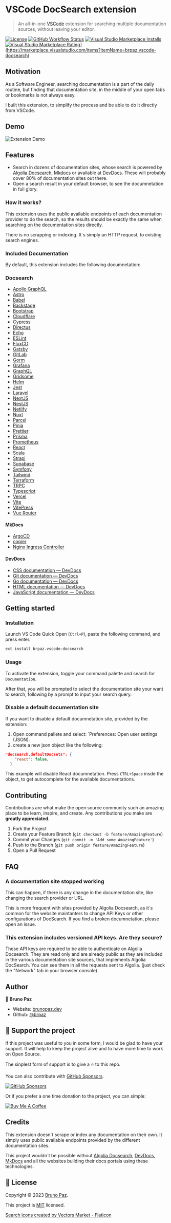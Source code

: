 # VSCode DocSearch extension

> An all-in-one [VSCode](http://code.visualstudio.com) extension for searching multiple documentation sources, without leaving your editor.

[![License](https://img.shields.io/badge/License-MIT-yellow.svg?style=for-the-badge)](LICENSE)
[![GitHub Workflow Status](https://img.shields.io/github/workflow/status/brpaz/vscode-docsearch/CI?style=for-the-badge)]()
[![Visual Studio Marketplace Installs](https://img.shields.io/visual-studio-marketplace/i/brpaz.vscode-docsearch?style=for-the-badge)](https://marketplace.visualstudio.com/items?itemName=brpaz.docsearch)
[![Visual Studio Marketplace Rating](https://img.shields.io/visual-studio-marketplace/r/b?style=for-the-badge)](https://img.shields.io/visual-studio-marketplace/i/brpaz.docsearch?style=for-the-badge)](https://marketplace.visualstudio.com/items?itemName=brpaz.vscode-docsearch)

## Motivation

As a Software Engineer, searching documentation is a part of the daily routine, but finding that documentation site, in the middle of your open tabs or bookmarks is not always easy.

I built this extension, to simplify the process and be able to do it directly from VSCode.

## Demo

![Extension Demo](demo.gif)

## Features

- Search in dozens of documentation sites, whose search is powered by [Algolia Docsearch](https://docsearch.algolia.com/), [Mkdocs](https://www.mkdocs.org/) or available at [DevDocs](https://devdocs.io/). These will probably cover 80% of documentation sites out there.
- Open a search result in your default browser, to see the documnetation in full glory.

### How it works?

This extension uses the public available endpoints of each documentation provider to do the search, so the results should be exactly the same when searching on the documentation sites directly.

There is no scrapping or indexing. It´s simply an HTTP request, to existing search engines.

### Included Documentation

By default, this extension includes the following documnetation:


### Docsearch

* [Apollo GraphQL](https://www.apollographql.com/docs/)
* [Astro](https://astrocloud.io/docs)
* [Babel](https://babeljs.io/docs/en/)
* [Backstage](https://backstage.io/docs)
* [Bootstrap](https://getbootstrap.com/docs/)
* [Cloudflare](https://developers.cloudflare.com/docs)
* [Cypress](https://docs.cypress.io/)
* [Directus](https://docs.directus.io/)
* [Echo](https://echo.labstack.com/guide)
* [ESLint](https://eslint.org/docs/user-guide/)
* [FluxCD](https://fluxcd.io/docs/)
* [Gatsby](https://www.gatsbyjs.org/docs/)
* [GitLab](https://docs.gitlab.com/)
* [Gorm](https://gorm.io/docs/)
* [Grafana](https://grafana.com/docs/)
* [GraphQL](https://graphql.org/learn/)
* [Gridsome](https://gridsome.org/docs/)
* [Helm](https://helm.sh/docs/)
* [Jest](https://jestjs.io/docs/en/)
* [Laravel](https://laravel.com/docs)
* [NextJS](https://nextjs.org/docs/)
* [NestJS](https://docs.nestjs.com/)
* [Netlify](https://docs.netlify.com/)
* [Nuxt](https://nuxtjs.org/guide)
* [Parcel](https://parceljs.org/docs.html)
* [Pinia](https://pinia.vuejs.org/)
* [Prettier](https://prettier.io/docs/en/index.html)
* [Prisma](https://docs.prisma.io/)
* [Prometheus](https://prometheus.io/docs/)
* [React](https://reactjs.org/docs/getting-started.html)
* [Scala](https://docs.scala-lang.org/)
* [Strapi](https://strapi.io/documentation)
* [Supabase](https://docs.supabase.io/)
* [Symfony](https://symfony.com/doc/current/index.html)
* [Tailwind](https://tailwindcss.com/docs)
* [Terraform](https://developer.hashicorp.com/terraform/docs)
* [TRPC](https://trpc.io/docs)
* [Typescript](https://www.typescriptlang.org/docs/)
* [Vercel](https://vercel.com/docs)
* [Vite](https://github.com/vitejs/vite/blob/master/README.md)
* [VitePress](https://vitepress.org/docs/)
* [Vue Router](https://router.vuejs.org/)

#### MkDocs

* [ArgoCD](https://argoproj.github.io/argo-cd/)
* [copier](https://copier.readthedocs.io/en/stable/)
* [Nginx Ingress Controller](https://kubernetes.github.io/ingress-nginx/user-guide/)
#### DevDocs

- [CSS documentation — DevDocs](https://devdocs.io/css/)
- [Git documentation — DevDocs](https://devdocs.io/git/)
- [Go documentation — DevDocs](https://devdocs.io/go)
- [HTML documentation — DevDocs](https://devdocs.io/html/)
- [JavaScript documentation — DevDocs](https://devdocs.io/javascript/)


## Getting started


### Installation

Launch VS Code Quick Open (`Ctrl+P`), paste the following command, and press enter.

```sh
ext install brpaz.vscode-docsearch
```

### Usage

To activate the extension, toggle your command palette and search for `Documentation`.

After that, you will be prompted to select the documentation site your want to search, following by a prompt to input your search query.

### Disable a default documentation site

If you want to disable a default documnetation site, provided by the extension:

1. Open command pallete and select: `Preferences: Open user settings (JSON).
2. create a new json object like the following:

```json
"docsearch.defaultDocsets": {
    "react": false,
  }
```

This example will disable React documnetation. Press `CTRL+Space` insde the object, to get autocomplete for the available documentations.



## Contributing

Contributions are what make the open source community such an amazing place to be learn, inspire, and create. Any contributions you make are **greatly appreciated**.

1. Fork the Project
2. Create your Feature Branch (`git checkout -b feature/AmazingFeature`)
3. Commit your Changes (`git commit -m 'Add some AmazingFeature'`)
4. Push to the Branch (`git push origin feature/AmazingFeature`)
5. Open a Pull Request

## FAQ

### A documentation site stopped working

This can happen, if there is any change in the documentation site, like changing the search provider or URL.

This is more frequent with sites provided by Algolia Docsearch, as it´s common for the website maintanters to change API Keys or other configurations of DocSearch. If you find a broken documnetation, please open an issue.

### This extension includes versioned API keys. Are they secure?

These API keys are required to be able to authenticate on Algolia Docsearch. They are read only and are already public as they are included in the various documnetation site sources, that implements Algolia DocSearch. You can see them in all the requests sent to Algolia. (just check the "Network" tab in your browser console).

## Author

👤 **Bruno Paz**

* Website: [brunopaz.dev](https://brunopaz.dev)
* Github: [@brpaz](https://github.com/brpaz)


## 💛 Support the project

If this project was useful to you in some form, I would be glad to have your support.  It will help to keep the project alive and to have more time to work on Open Source.

The sinplest form of support is to give a ⭐️ to this repo.

You can also contribute with [GitHub Sponsors](https://github.com/sponsors/brpaz).

[![GitHub Sponsors](https://img.shields.io/badge/GitHub%20Sponsors-Sponsor%20Me-red?style=for-the-badge)](https://github.com/sponsors/brpaz)


Or if you prefer a one time donation to the project, you can simple:

<a href="https://www.buymeacoffee.com/Z1Bu6asGV" target="_blank"><img src="https://www.buymeacoffee.com/assets/img/custom_images/orange_img.png" alt="Buy Me A Coffee" style="height: auto !important;width: auto !important;" ></a>


## Credits

This extension doesn´t scrape or index any documentation on their own. It simply uses public available endpoints provided by the different documentation sites.

This project wouldn´t be possible without [Algolia Docsearch](https://docsearch.algolia.com/), [DevDocs](https://devdocs.io), [MkDocs](https://www.mkdocs.org/) and all the websites building their docs portals using these technologies.

## 📝 License

Copyright © 2023 [Bruno Paz](https://github.com/brpaz).

This project is [MIT](https://opensource.org/licenses/MIT) licensed.

<a href="https://www.flaticon.com/free-icons/search" title="search icons">Search icons created by Vectors Market - Flaticon</a>
